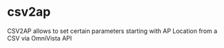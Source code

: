 # csv2ap
CSV2AP allows to set certain parameters starting with AP Location from a CSV via OmniVista API

